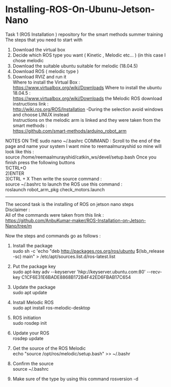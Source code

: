 # Installing-ROS-On-Ubunu-Jetson-Nano

Task 1 (ROS Installation ) repository for the smart methods summer training 
The steps that you need to start with  
1) Download the virtual box  
2) Decide which ROS type you want ( Kinetic , Melodic etc… ) (in this case I chose melodic 
3) Download the suitable ubuntu suitable for melodic (18.04.5) 
4) Download ROS ( melodic type )  
5) Download RVIZ and run it  
Where to install the Virtual Box :  
https://www.virtualbox.org/wiki/Downloads 
Where to install the ubuntu 18.04.5 :  
https://www.virtualbox.org/wiki/Downloads 
the Melodic ROS download instructions link :  
http://wiki.ros.org/ROS/Installation 
-During the selection avoid windows and choose LINUX instead  
Instructions on the melodic arm is linked and they were taken from the smart methods :  
https://github.com/smart-methods/arduino_robot_arm 
 
NOTES ON THE sudo nano ~/.bashrc COMMAND : 
Scroll to the end of the page and name your system I want mine to reemaalmurayshid so mine will look like this :  
source /home/reemaalmurayshid/catkin_ws/devel/setup.bash 
Once you finish press the following buttons  
1)CTRL+O  
2)ENTER  
3)CTRL + X 
Then write the source command :  
source ~/.bashrc 
to launch the ROS use this command :  
roslaunch robot_arm_pkg check_motors.launch


------------------------------------------------------------------------------------------------------------------------------------------------------------------
The second task is the installing of ROS on jetson nano steps  
Disclaimer :  
All of the commands were taken from this link :  
https://github.com/AnbuKumar-maker/ROS-Installation-on-Jetson-Nano/tree/m 
 
Now the steps and commands go as follows :  
1) Install the package  
sudo sh -c 'echo "deb  http://packages.ros.org/ros/ubuntu  $(lsb_release -sc) main" > /etc/apt/sources.list.d/ros-latest.list 
 
2) Put the package key  
sudo apt-key adv --keyserver 'hkp://keyserver.ubuntu.com:80' --recv-key C1CF6E31E6BADE8868B172B4F42ED6FBAB17C654 
 
3) Update the package  
sudo apt update 
 
4) Install Melodic ROS  
sudo apt install ros-melodic-desktop 
 
5) ROS initiation  
sudo rosdep init 
 
6) Update your ROS  
rosdep update 
 
7) Get the source of the ROS Melodic  
echo "source /opt/ros/melodic/setup.bash" >> ~/.bashr 
 
8) Confirm the source  
source ~/.bashrc 
 
9) Make sure of the type by using this command 
rosversion -d
